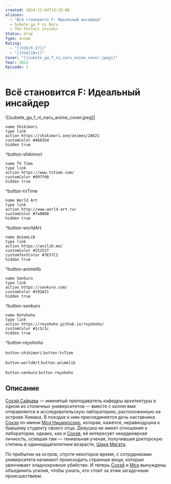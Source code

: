 ```yaml
---
created: 2024-11-04T14:19:00
aliases:
  - "Всё становится F: Идеальный инсайдер"
  - Subete ga F ni Naru
  - The Perfect Insider
Status: drop
Type: anime
Rating:
  - "[[®️16|R-17]]"
  - "[[®️18|18+]]"
Cover: "[[subete_ga_f_ni_naru_anime_cover.jpeg]]"
Year: 2015
Episode: 1
---
```


# Всё становится F: Идеальный инсайдер

![[subete_ga_f_ni_naru_anime_cover.jpeg]]

```button
name Shikimori
type link
action https://shikimori.one/animes/28621
customColor #4682b4
hidden true
```
^button-shikimori

```button
name TV Time
type link
action https://www.tvtime.com/
customColor #997f00
hidden true
```
^button-tvTime

```button
name World Art
type link
action http://www.world-art.ru/
customColor #7a0000
hidden true
```
^button-worldArt

```button
name AnimeLib
type link
action https://anilib.me/
customColor #252527
customTextColor #7E57C2
hidden true
```
^button-animelib

```button
name Senkuro
type link
action https://senkuro.com/
customColor #191A21
hidden true
```
^button-senkuro

```button
name ReYohoho
type link
action https://reyohoho.github.io/reyohoho/
customColor #1c1c1c
hidden true
```
^button-reyohoho

`button-shikimori` `button-tvTime`

`button-worldArt` `button-animelib`

`button-senkuro` `button-reyohoho`

## Описание

[Сохэй Сайкава](https://shikimori.one/characters/132997-souhei-saikawa) — именитый преподаватель кафедры архитектуры в одном из столичных университетов — вместе с коллегами отправляется в исследовательскую лабораторию, расположенную на острове Химака. В поездке к ним присоединяется дочь наставника [Сохэя](https://shikimori.one/characters/132997-souhei-saikawa) по имени [Моэ Нишиносоно](https://shikimori.one/characters/132998-moe-nishinosono), которая, кажется, неравнодушна к бывшему студенту своего отца. Девушка не имеет отношения к лаборатории, однако, как и [Сохэя](https://shikimori.one/characters/132997-souhei-saikawa), её интересует неординарная личность, осевшая там — гениальная ученая, получившая докторскую степень в одиннадцатилетнем возрасте, [Шики Магата](https://shikimori.one/characters/132999-shiki-magata).

По прибытии на остров, спустя некоторое время, с сотрудниками университета начинают происходить странные вещи, которые увенчивает хладнокровное убийство. И теперь [Сохэй](https://shikimori.one/characters/132997-souhei-saikawa) и [Моэ](https://shikimori.one/characters/132998-moe-nishinosono) вынуждены объединить усилия, чтобы узнать, кто стоит за этим загадочным происшествием.
